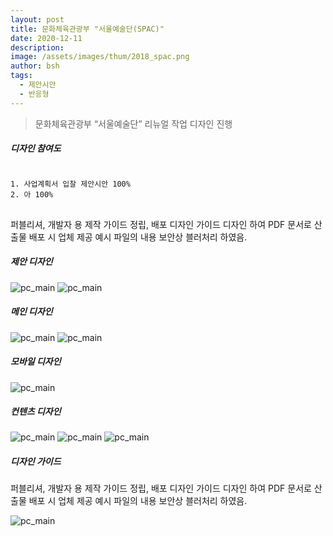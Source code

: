 ```yaml
---
layout: post
title: 문화체육관광부 "서울예술단(SPAC)"
date: 2020-12-11
description:
image: /assets/images/thum/2018_spac.png
author: bsh
tags:
  - 제안시안
  - 반응형
---
```


> 문화체육관광부 “서울예술단” 리뉴얼 작업 디자인 진행

##### 디자인 참여도
<pre>
<code>
1. 사업계획서 입찰 제안시안 100%
2. 아 100%
</code>
</pre>

퍼블리셔, 개발자 용 제작 가이드 정립, 배포
디자인 가이드 디자인 하여 PDF 문서로 산출물 배포 시 업체 제공
예시 파일의 내용 보안상 블러처리 하였음.


##### 제안 디자인
![pc_main](/assets/images/post/spac_pc.jpg)
![pc_main](/assets/images/post/spac_pc.jpg)

##### 메인 디자인
![pc_main](/assets/images/post/spac_pc.jpg)
![pc_main](/assets/images/post/spac_eng.jpg)

##### 모바일 디자인
![pc_main](/assets/images/post/spac_m.jpg)

##### 컨텐츠 디자인
![pc_main](/assets/images/post/spac_sub01.jpg)
![pc_main](/assets/images/post/spac_sub02.jpg)
![pc_main](/assets/images/post/spac_sub03.jpg)

##### 디자인 가이드
퍼블리셔, 개발자 용 제작 가이드 정립, 배포
디자인 가이드 디자인 하여 PDF 문서로 산출물 배포 시 업체 제공
예시 파일의 내용 보안상 블러처리 하였음.

![pc_main](/assets/images/post/spac_gd.jpg)
